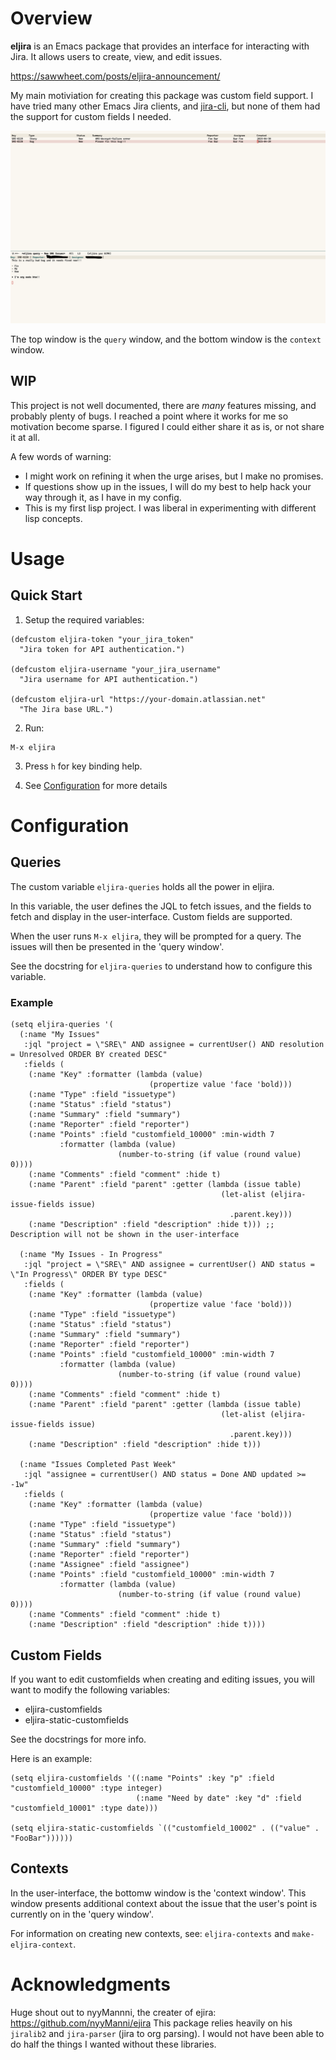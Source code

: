 # Overview

**eljira** is an Emacs package that provides an interface for interacting with Jira. It allows users
to create, view, and edit issues.

https://sawwheet.com/posts/eljira-announcement/

My main motiviation for creating this package was custom field support.  I have tried many other
Emacs Jira clients, and [jira-cli](https://github.com/ankitpokhrel/jira-cli), but none of them had
the support for custom fields I needed.

![screenshot](./screenshot.png) 

The top window is the `query` window, and the bottom window is the `context` window.

## WIP

This project is not well documented, there are _many_ features missing, and probably plenty of bugs.
I reached a point where it works for me so motivation become sparse. I figured I could either share
it as is, or not share it at all.

A few words of warning:

- I might work on refining it when the urge arises, but I make no promises.
- If questions show up in the issues, I will do my best to help hack your way through it, as I have in my config.
- This is my first lisp project. I was liberal in experimenting with different lisp concepts.

# Usage

## Quick Start

1. Setup the required variables:

```emacs-lisp
(defcustom eljira-token "your_jira_token"
  "Jira token for API authentication.")

(defcustom eljira-username "your_jira_username"
  "Jira username for API authentication.")

(defcustom eljira-url "https://your-domain.atlassian.net"
  "The Jira base URL.")
```

2. Run:

```emacs-lisp
M-x eljira
```


3. Press `h` for key binding help.

4. See [Configuration](#Configuration) for more details

# Configuration

## Queries

The custom variable `eljira-queries` holds all the power in eljira.

In this variable, the user defines the JQL to fetch issues, and the fields to fetch and display in
the user-interface. Custom fields are supported.  

When the user runs `M-x eljira`, they will be prompted for a query. The issues will then be presented in the 'query window'.

See the docstring for `eljira-queries` to understand how to configure this variable.

### Example

```emacs-lisp
(setq eljira-queries '(
  (:name "My Issues"
   :jql "project = \"SRE\" AND assignee = currentUser() AND resolution = Unresolved ORDER BY created DESC"
   :fields (
    (:name "Key" :formatter (lambda (value)
                               (propertize value 'face 'bold)))
    (:name "Type" :field "issuetype")
    (:name "Status" :field "status")
    (:name "Summary" :field "summary")
    (:name "Reporter" :field "reporter")
    (:name "Points" :field "customfield_10000" :min-width 7
           :formatter (lambda (value)
                        (number-to-string (if value (round value) 0))))
    (:name "Comments" :field "comment" :hide t)
    (:name "Parent" :field "parent" :getter (lambda (issue table)
                                               (let-alist (eljira-issue-fields issue)
                                                 .parent.key)))
    (:name "Description" :field "description" :hide t))) ;; Description will not be shown in the user-interface
  
  (:name "My Issues - In Progress"
   :jql "project = \"SRE\" AND assignee = currentUser() AND status = \"In Progress\" ORDER BY type DESC"
   :fields (
    (:name "Key" :formatter (lambda (value)
                               (propertize value 'face 'bold)))
    (:name "Type" :field "issuetype")
    (:name "Status" :field "status")
    (:name "Summary" :field "summary")
    (:name "Reporter" :field "reporter")
    (:name "Points" :field "customfield_10000" :min-width 7
           :formatter (lambda (value)
                        (number-to-string (if value (round value) 0))))
    (:name "Comments" :field "comment" :hide t)
    (:name "Parent" :field "parent" :getter (lambda (issue table)
                                               (let-alist (eljira-issue-fields issue)
                                                 .parent.key)))
    (:name "Description" :field "description" :hide t)))
  
  (:name "Issues Completed Past Week"
   :jql "assignee = currentUser() AND status = Done AND updated >= -1w"
   :fields (
    (:name "Key" :formatter (lambda (value)
                               (propertize value 'face 'bold)))
    (:name "Type" :field "issuetype")
    (:name "Status" :field "status")
    (:name "Summary" :field "summary")
    (:name "Reporter" :field "reporter")
    (:name "Assignee" :field "assignee")
    (:name "Points" :field "customfield_10000" :min-width 7
           :formatter (lambda (value)
                        (number-to-string (if value (round value) 0))))
    (:name "Comments" :field "comment" :hide t)
    (:name "Description" :field "description" :hide t))))

```

## Custom Fields

If you want to edit customfields when creating and editing issues, you will want to modify the following variables:

- eljira-customfields
- eljira-static-customfields

See the docstrings for more info.

Here is an example:

```emacs-lisp
(setq eljira-customfields '((:name "Points" :key "p" :field "customfield_10000" :type integer)
							(:name "Need by date" :key "d" :field "customfield_10001" :type date)))

(setq eljira-static-customfields `(("customfield_10002" . (("value" . "FooBar"))))))
```

## Contexts

In the user-interface, the bottomw window is the 'context window'. This window presents additional
context about the issue that the user's point is currently on in the 'query window'.

For information on creating new contexts, see: `eljira-contexts` and `make-eljira-context`.

# Acknowledgments

Huge shout out to nyyMannni, the creater of ejira: https://github.com/nyyManni/ejira This package
relies heavily on his `jiralib2` and `jira-parser` (jira to org parsing). I would not have been able
to do half the things I wanted without these libraries.
